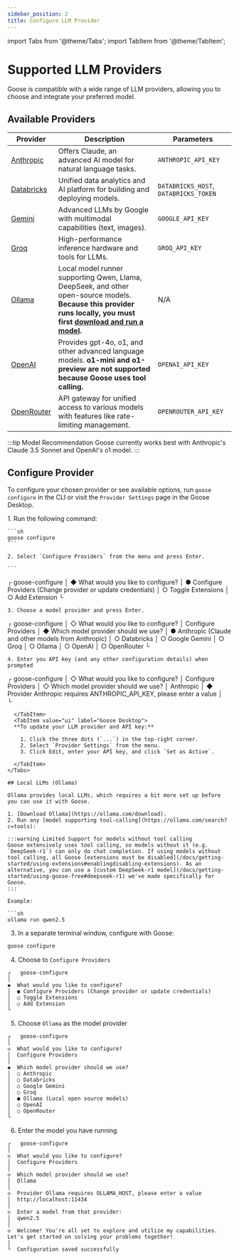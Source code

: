 ```yaml
---
sidebar_position: 2
title: Configure LLM Provider
---
```


import Tabs from '@theme/Tabs';
import TabItem from '@theme/TabItem';

# Supported LLM Providers


Goose is compatible with a wide range of LLM providers, allowing you to choose and integrate your preferred model.

## Available Providers

| Provider                                      | Description                                                                                                                                                                                                              | Parameters                            |
|-----------------------------------------------|--------------------------------------------------------------------------------------------------------------------------------------------------------------------------------------------------------------------------|---------------------------------------|
| [Anthropic](https://www.anthropic.com/)       | Offers Claude, an advanced AI model for natural language tasks.                                                                                                                                                          | `ANTHROPIC_API_KEY`                   |
| [Databricks](https://www.databricks.com/)     | Unified data analytics and AI platform for building and deploying models.                                                                                                                                                | `DATABRICKS_HOST`, `DATABRICKS_TOKEN` |
| [Gemini](https://ai.google.dev/gemini-api/docs) | Advanced LLMs by Google with multimodal capabilities (text, images).                                                                                                                                                   | `GOOGLE_API_KEY`                      |
| [Groq](https://groq.com/)                     | High-performance inference hardware and tools for LLMs.                                                                                                                                                                  | `GROQ_API_KEY`                        |
| [Ollama](https://ollama.com/)                 | Local model runner supporting Qwen, Llama, DeepSeek, and other open-source models. **Because this provider runs locally, you must first [download and run a model](/docs/getting-started/providers#local-llms-ollama).** | N/A                                   |
| [OpenAI](https://platform.openai.com/api-keys) | Provides gpt-4o, o1, and other advanced language models. **o1-mini and o1-preview are not supported because Goose uses tool calling.**                                                                                  | `OPENAI_API_KEY`                      |
| [OpenRouter](https://openrouter.ai/)          | API gateway for unified access to various models with features like rate-limiting management.                                                                                                                            | `OPENROUTER_API_KEY`                  |

:::tip Model Recommendation
Goose currently works best with Anthropic's Claude 3.5 Sonnet and OpenAI's o1 model. 
:::
   
## Configure Provider

To configure your chosen provider or see available options, run `goose configure` in the CLI or visit the `Provider Settings` page in the Goose Desktop.

<Tabs groupId="interface">
  <TabItem value="cli" label="Goose CLI" default>
    1. Run the following command: 

    ```sh
    goose configure
    ```

    2. Select `Configure Providers` from the menu and press Enter.

    ```
   ┌   goose-configure 
   │
   ◆  What would you like to configure?
   │  ● Configure Providers (Change provider or update credentials)
   │  ○ Toggle Extensions 
   │  ○ Add Extension 
   └  
   ```
   3. Choose a model provider and press Enter.

   ```
   ┌   goose-configure 
   │
   ◇  What would you like to configure?
   │  Configure Providers 
   │
   ◆  Which model provider should we use?
   │  ● Anthropic (Claude and other models from Anthropic)
   │  ○ Databricks 
   │  ○ Google Gemini 
   │  ○ Groq 
   │  ○ Ollama 
   │  ○ OpenAI 
   │  ○ OpenRouter 
   └  
   ```
   4. Enter you API key (and any other configuration details) when prompted

   ```
   ┌   goose-configure 
   │
   ◇  What would you like to configure?
   │  Configure Providers 
   │
   ◇  Which model provider should we use?
   │  Anthropic 
   │
   ◆  Provider Anthropic requires ANTHROPIC_API_KEY, please enter a value
   │   
   └  
```
  </TabItem>
  <TabItem value="ui" label="Goose Desktop">
  **To update your LLM provider and API key:** 

    1. Click the three dots (`...`) in the top-right corner.
    2. Select `Provider Settings` from the menu.
    3. Click Edit, enter your API key, and click `Set as Active`.

  </TabItem>
</Tabs>

## Local LLMs (Ollama)

Ollama provides local LLMs, which requires a bit more set up before you can use it with Goose.

1. [Download Ollama](https://ollama.com/download). 
2. Run any [model supporting tool-calling](https://ollama.com/search?c=tools):

:::warning Limited Support for models without tool calling
Goose extensively uses tool calling, so models without it (e.g. `DeepSeek-r1`) can only do chat completion. If using models without tool calling, all Goose [extensions must be disabled](/docs/getting-started/using-extensions#enablingdisabling-extensions). As an alternative, you can use a [custom DeepSeek-r1 model](/docs/getting-started/using-goose-free#deepseek-r1) we've made specifically for Goose.
:::

Example:

```sh
ollama run qwen2.5
```

3. In a separate terminal window, configure with Goose:

```sh
goose configure
```

4. Choose to `Configure Providers`

```
┌   goose-configure 
│
◆  What would you like to configure?
│  ● Configure Providers (Change provider or update credentials)
│  ○ Toggle Extensions 
│  ○ Add Extension 
└  
```

5. Choose `Ollama` as the model provider

```
┌   goose-configure 
│
◇  What would you like to configure?
│  Configure Providers 
│
◆  Which model provider should we use?
│  ○ Anthropic 
│  ○ Databricks 
│  ○ Google Gemini 
│  ○ Groq 
│  ● Ollama (Local open source models)
│  ○ OpenAI 
│  ○ OpenRouter 
└  
```

6. Enter the model you have running

```
┌   goose-configure 
│
◇  What would you like to configure?
│  Configure Providers 
│
◇  Which model provider should we use?
│  Ollama 
│
◇  Provider Ollama requires OLLAMA_HOST, please enter a value
│  http://localhost:11434
│
◇  Enter a model from that provider:
│  qwen2.5
│
◇  Welcome! You're all set to explore and utilize my capabilities. Let's get started on solving your problems together!
│
└  Configuration saved successfully
```